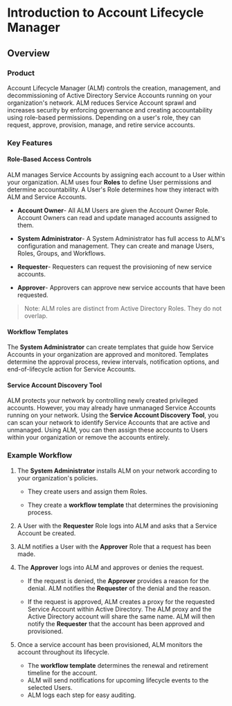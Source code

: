 ﻿[title]: # (ALM Technicals Collection)
[tags]: # (Account Lifecycle Manager,ALM,Active Directory,)
[priority]: # (1)

# Introduction to Account Lifecycle Manager

## Overview

### Product

Account Lifecycle Manager (ALM) controls the creation, management, and decommissioning of Active Directory Service Accounts running on your organization's network. ALM reduces Service Account sprawl and increases security by enforcing governance and creating accountability using role-based permissions. Depending on a user's role, they can request, approve, provision, manage, and retire service accounts.

### Key Features

#### Role-Based Access Controls

ALM manages Service Accounts by assigning each account to a User within your organization. ALM uses four **Roles** to define User permissions and determine accountability. A User's Role determines how they interact with ALM and Service Accounts.

* **Account Owner**- All ALM Users are given the Account Owner Role. Account Owners can read and update managed accounts assigned to them.

* **System Administrator**- A System Administrator has full access to ALM's configuration and management. They can create and manage Users, Roles, Groups, and Workflows.

* **Requester**- Requesters can request the provisioning of new service accounts.

* **Approver**- Approvers can approve new service accounts that have been requested.

> Note: ALM roles are distinct from Active Directory Roles. They do not overlap.

#### Workflow Templates

The **System Administrator** can create templates that guide how Service Accounts in your organization are approved and monitored. Templates determine the approval process, review intervals, notification options, and end-of-lifecycle action for Service Accounts.

#### Service Account Discovery Tool

ALM protects your network by controlling newly created privileged accounts. However, you may already have unmanaged Service Accounts running on your network. Using the **Service Account Discovery Tool**, you can scan your network to identify Service Accounts that are active and unmanaged. Using ALM, you can then assign these accounts to Users within your organization or remove the accounts entirely.

### Example Workflow

1. The **System Administrator** installs ALM on your network according to your organization's policies.

    * They create users and assign them Roles.

    * They create a **workflow template** that determines the provisioning process.

2. A User with the **Requester** Role logs into ALM and asks that a Service Account be created.

3. ALM notifies a User with the **Approver** Role that a request has been made.

4. The **Approver** logs into ALM and approves or denies the request.

    * If the request is denied, the **Approver** provides a reason for the denial. ALM notifies the **Requester** of the denial and the reason.

    * If the request is approved, ALM creates a proxy for the requested Service Account within Active Directory. The ALM proxy and the Active Directory account will share the same name. ALM will then notify the **Requester** that the account has been approved and provisioned.

5. Once a service account has been provisioned, ALM monitors the account throughout its lifecycle.
    * The **workflow template** determines the renewal and retirement timeline for the account.
    * ALM will send notifications for upcoming lifecycle events to the selected Users.
    * ALM logs each step for easy auditing.
